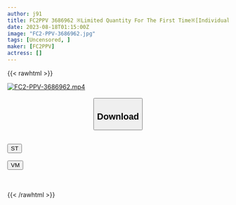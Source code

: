 ```yaml
---
author: j91
title: FC2PPV 3686962 ※Limited Quantity For The First Time※[Individual Shooting/Creampie] 148cm Chibikko Tiny Beauty Rina Onna 18 Years Old [cen]
date: 2023-08-18T01:15:00Z
image: "FC2-PPV-3686962.jpg"
tags: [Uncensored, ]
maker: [FC2PPV]
actress: []
---
```



{{< rawhtml >}}

<div class="video" data-videoid="rbyRjDYgK9Cb66w">
    <a href="javascript:;">
        <img src="https://my.j91.asia/posts/FC2-PPV-3686962/FC2-PPV-3686962.jpg" width="WIDTH" height="HEIGHT" alt="FC2-PPV-3686962.mp4" loading="lazy">
    </a>
</div>

<script type="text/javascript" src="https://j91.asia/asset/on-demand-st.js"></script>

<br>
  <link rel="stylesheet" href="https://j91.asia/asset/bs5.css">
  
  <center>
  <button class="btn btn-primary" type="button" data-bs-toggle="collapse" data-bs-target=".multi-collapse" aria-expanded="false" aria-controls="multiCollapseExample1 multiCollapseExample2"><h2>Download</h2></button></center>
</p>
<div class="row">
  <div class="col">
    <div class="collapse multi-collapse" id="multiCollapseExample1">
      <div class="card card-body">
	      	      <br>
<div class="buttons">  
<a href="https://streamtape.to/v/rbyRjDYgK9Cb66w"><button class="btn-hover color-3"><i class="fa fa-download"></i> ST</button></a></div>
    </div>
  </div>
</div>
  <div class="col">
    <div class="collapse multi-collapse" id="multiCollapseExample2">
      <div class="card card-body">
	      <br>
<div class="buttons">
    <a href="https://vidmoly.to/owe1zzfi72br.html"><button class="btn-hover color-9"><i class="fa fa-download"></i> VM</button></a></div>
<br><br>
      </div>
    </div>
  </div>
</div>

{{< /rawhtml >}}
